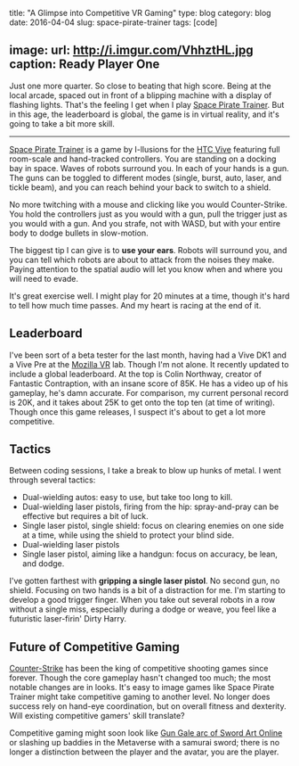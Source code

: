 title: "A Glimpse into Competitive VR Gaming"
type: blog
category: blog
date: 2016-04-04
slug: space-pirate-trainer
tags: [code]

image:
  url: http://i.imgur.com/VhhztHL.jpg
  caption: Ready Player One
---

[cs]: http://blog.counter-strike.net/
[ggo]: http://swordartonline.wikia.com/wiki/Gun_Gale_Online
[htc]: https://www.htcvive.com/us/
[mozvr]: http://mozvr.com/
[spt]: http://www.i-illusions.com/home/space-pirate-trainer/

Just one more quarter. So close to beating that high score. Being at the local
arcade, spaced out in front of a blipping machine with a display of flashing
lights. That's the feeling I get when I play [Space Pirate Trainer][spt]. But in this
age, the leaderboard is global, the game is in virtual reality, and it's going
to take a bit more skill.

---

[Space Pirate Trainer][spt] is a game by I-llusions for the [HTC Vive][htc]
featuring full room-scale and hand-tracked controllers. You are standing on a
docking bay in space. Waves of robots surround you. In each of your hands is a
gun. The guns can be toggled to different modes (single, burst, auto, laser,
and tickle beam), and you can reach behind your back to switch to a shield.

No more twitching with a mouse and clicking like you would Counter-Strike. You
hold the controllers just as you would with a gun, pull the trigger just as you
would with a gun. And you strafe, not with WASD, but with your entire body to
dodge bullets in slow-motion.

The biggest tip I can give is to **use your ears**. Robots will surround you,
and you can tell which robots are about to attack from the noises they make.
Paying attention to the spatial audio will let you know when and where you will
need to evade.

It's great exercise well. I might play for 20 minutes at a time, though it's
hard to tell how much time passes. And my heart is racing at the end of it.

## Leaderboard

I've been sort of a beta tester for the last month, having had a Vive DK1 and a
Vive Pre at the [Mozilla VR][mozvr] lab. Though I'm not alone. It recently updated to
include a global leaderboard. At the top is Colin Northway, creator of
Fantastic Contraption, with an insane score of 85K. He has a video up of his
gameplay, he's damn accurate. For comparison, my current personal record is
20K, and it takes about 25K to get onto the top ten (at time of writing).
Though once this game releases, I suspect it's about to get a lot more
competitive.

## Tactics

Between coding sessions, I take a break to blow up hunks of metal. I went
through several tactics:

- Dual-wielding autos: easy to use, but take too long to kill.
- Dual-wielding laser pistols, firing from the hip: spray-and-pray can be
 effective but requires a bit of luck.
- Single laser pistol, single shield: focus on clearing enemies on one side at
a time, while using the shield to protect your blind side.
- Dual-wielding laser pistols
- Single laser pistol, aiming like a handgun: focus on accuracy, be lean, and dodge.

I've gotten farthest with **gripping a single laser pistol**. No second gun, no
shield. Focusing on two hands is a bit of a distraction for me. I'm starting
to develop a good trigger finger. When you take out several robots in a row
without a single miss, especially during a dodge or weave, you feel like a
futuristic laser-firin' Dirty Harry.

## Future of Competitive Gaming

[Counter-Strike][cs] has been the king of competitive shooting games since forever.
Though the core gameplay hasn't changed too much; the most notable changes are
in looks. It's easy to image games like Space Pirate Trainer might take
competitive gaming to another level. No longer does success rely on hand-eye
coordination, but on overall fitness and dexterity. Will existing competitive
gamers' skill translate?

Competitive gaming might soon look like [Gun Gale arc of Sword Art Online][ggo]
or slashing up baddies in the Metaverse with a samurai sword; there is no
longer a distinction between the player and the avatar, you are the player.
